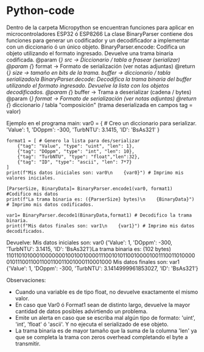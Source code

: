 # Python-code

Dentro de la carpeta Micropython se encuentran funciones para aplicar en microcontroladores ESP32 ó ESP8266
La clase BinaryParser contiene dos funciones para generar un codificador y un decodificador a implementar con un diccionario ó un único objeto.
BinaryParser.encode:
  Codifica un objeto utilizando el formato ingresado. Devuelve una trama binaria codificada. 
  @param {*} src -> Diccionario / tabla a frasear (serializar)
  @param {*} format -> Formato de serialización (ver notas adjuntas)
  @return {*} size -> tamaño en bits de la trama. buffer -> diccionario / tabla serializado/a
BinaryParser.decode:
  Decodifica la trama binaria del buffer utilizando el formato ingresado. Devuelve la lista con los objetos decodificados. 
  @param {*} buffer -> Trama a deserializar (cadena / bytes)
  @param {*} format -> Formato de serialización (ver notas adjuntas)
  @return {*} diccionario / tabla "composición" (trama deserializada en campos tag = valor)
  
  
Ejemplo en el programa main:
    var0 = { # Creo un diccionario para serializar.
        'Value': 1,
        'DOppm': -300,
        'TurbNTU': 3.1415,
        'ID': 'BsAs321'
    }

    format1 = [ # Genero la lista para des/serializar
        {"tag": "Value", "type": "uint", "len": 1},
        {"tag": "DOppm", "type": "int", "len": 10},
        {"tag": "TurbNTU", "type": "float","len":32},
        {"tag": "ID", "type": "ascii", "len": 7*7}
    ]
    print(f"Mis datos iniciales son: var0\n    {var0}") # Imprimo mis valores iniciales.

    [ParserSize, BinaryData]= BinaryParser.encode1(var0, format1) #Codifico mis datos
    print(f"La trama binaria es: ({ParserSize} bytes)\n    {BinaryData}") # Imprimo mis datos codificados.

    var1= BinaryParser.decode1(BinaryData,format1) # Decodifico la trama binaria.
    print(f"Mis datos finales son: var1\n    {var1}") # Imprimo mis datos decodificados.

Devuelve: 
    Mis datos iniciales son: var0    {'Value': 1, 'DOppm': -300, 'TurbNTU': 3.1415, 'ID': 'BsAs321'}La trama binaria es: (102 bytes)
        110110101000100000001001001000011100101011001000010011100110100000101110011001100110011001000110001000
    Mis datos finales son: var1
        {'Value': 1, 'DOppm': -300, 'TurbNTU': 3.1414999961853027, 'ID': 'BsAs321'}
    
Observaciones:
  - Cuando una variable es de tipo float, no devuelve exactamente el mismo valor.
  - En caso que Var0 ó Format1 sean de distinto largo, devuelve la mayor cantidad de datos posibles advirtiendo un problema.
  - Emite un alerta en caso que se escriba mal algún tipo de formato: 'uint', 'int', 'float' ó 'ascii'. Y no ejecuta el serializado de ese objeto.
  - La trama binaria es de mayor tamaño que la suma de la columna 'len' ya que se completa la trama con zeros overhead completando el byte a transmitir.
